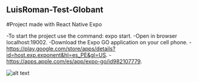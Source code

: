 ## LuisRoman-Test-Globant
#Project made with React Native Expo

-To start the project use the command: expo start.
-Open in browser localhost:19002.
-Download the Expo GO application on your cell phone.
-https://play.google.com/store/apps/details?id=host.exp.exponent&hl=es_PE&gl=US.
-https://apps.apple.com/es/app/expo-go/id982107779.

![alt text](https://is4-ssl.mzstatic.com/image/thumb/PurpleSource112/v4/71/f7/7f/71f77f70-44d3-6494-948e-9e83b14e15ad/91890bee-e035-46e6-8cfc-883a955eb178_en-US-iPhone13ProMax-0-Home-portrait_framed.png/230x0w.webp)
